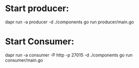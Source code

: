 
# Start producer:
dapr run -a producer -d ./components go run producer/main.go

# Start Consumer:
dapr run -a consumer -P http -p 27015 -d ./components go run consumer/main.go
